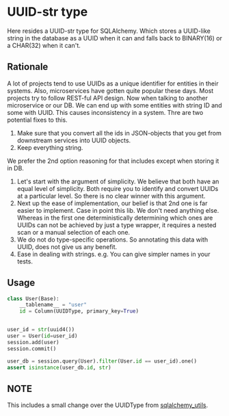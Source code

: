 # UUID-str type

Here resides a UUID-str type for SQLAlchemy. Which stores a UUID-like string in
the database as a UUID when it can and falls back to BINARY(16) or a CHAR(32)
when it can't.

## Rationale

A lot of projects tend to use UUIDs as a unique identifier for entities in
their systems. Also, microservices have gotten quite popular these days. Most
projects try to follow REST-ful API design. Now when talking to another
microservice or our DB. We can end up with some entities with string ID and
some with UUID. This causes inconsistency in a system. Thre are two potential
fixes to this.
1. Make sure that you convert all the ids in JSON-objects that you get from
   downstream services into UUID objects. 
2. Keep everything string.

We prefer the 2nd option reasoning for that includes except when storing it in
DB.
1. Let's start with the argument of simplicity. We believe that both have an
   equal level of simplicity. Both require you to identify and convert UUIDs at
   a particular level. So there is no clear winner with this argument.
2. Next up the ease of implementation, our belief is that 2nd one is far easier
   to implement. Case in point this lib. We don't need anything else. Whereas
   in the first one deterministically determining which ones are UUIDs can not
   be achieved by just a type wrapper, it requires a nested scan or a manual
   selection of each one.
3. We do not do type-specific operations. So annotating this data with UUID,
   does not give us any benefit.
4. Ease in dealing with strings. e.g. You can give simpler names in your tests.

## Usage

```python
class User(Base):
    __tablename__ = "user"
    id = Column(UUIDType, primary_key=True)


user_id = str(uuid4())
user = User(id=user_id)
session.add(user)
session.commit()

user_db = session.query(User).filter(User.id == user_id).one()
assert isinstance(user_db.id, str)
```

## NOTE
This includes a small change over the UUIDType from [sqlalchemy_utils](https://github.com/kvesteri/sqlalchemy-utils).
